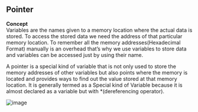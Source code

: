 ## Pointer

**Concept**  
Variables are the names given to a memory location where the actual data is stored. To access the stored data we need the address of that particular memory location. To remember all the memory addresses(Hexadecimal Format) manually is an overhead that’s why we use variables to store data and variables can be accessed just by using their name. 


A pointer is a special kind of variable that is not only used to store the memory addresses of other variables but also points where the memory is located and provides ways to find out the value stored at that memory location. It is generally termed as a Special kind of Variable because it is almost declared as a variable but with *(dereferencing operator).  

![image](https://user-images.githubusercontent.com/50371660/166713294-c2cf031a-0666-4b04-aa4e-0c3321151127.png)
